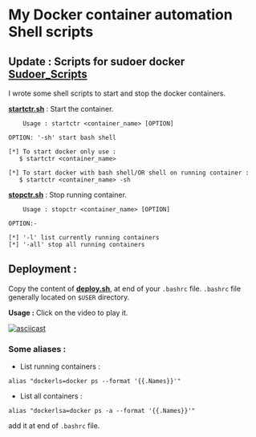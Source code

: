 # My Docker container automation Shell scripts

## Update :  Scripts for sudoer docker [Sudoer_Scripts](sudo_docker/README.md)
I wrote some shell scripts to start and stop the docker containers.   

**[startctr.sh](startctr.sh)** : Start the container. 
```console
	Usage : startctr <container_name> [OPTION]

OPTION: '-sh' start bash shell

[*] To start docker only use : 
   $ startctr <container_name>

[*] To start docker with bash shell/OR shell on running container : 
   $ startctr <container_name> -sh
```
**[stopctr.sh](stopctr.sh)** : Stop running container.
```console
	Usage : stopctr <container_name> [OPTION]

OPTION:- 

[*] '-l' list currently running containers
[*] '-all' stop all running containers
```
## Deployment : 

Copy the content of **[deploy.sh](deploy.sh)**,  at end of your `.bashrc` file. `.bashrc` file generally located on `$USER` directory.

**Usage :** Click on the video to play it.
    
[![asciicast](https://asciinema.org/a/276346.svg)](https://asciinema.org/a/276346)

### Some aliases :

* List running containers :
``` 
alias "dockerls=docker ps --format '{{.Names}}'"
```
* List all containers :
``` 
alias "dockerlsa=docker ps -a --format '{{.Names}}'"
```

add it at end of `.bashrc` file.

